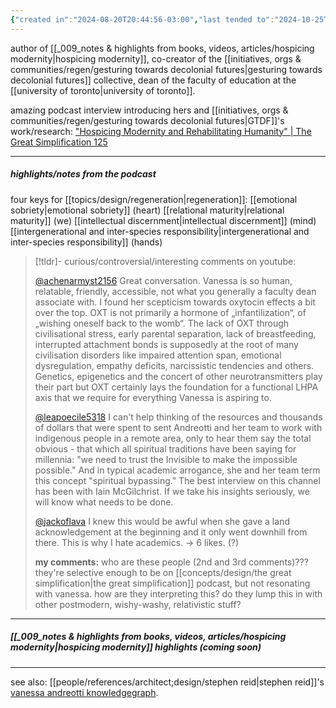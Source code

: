 ```yaml
---
{"created in":"2024-08-20T20:44:56-03:00","last tended to":"2024-10-25T14:59:48-03:00","tags":["person","regeneration","metacrisis","brazilian","tier1","indigenous","🌱","alchemy","research"],"dg-publish":true,"relevancescore":96,"notestage":["🌱"],"created":"2024-08-20T20:44:56.880-03:00","updated":"2025-02-13T12:11:42.588-03:00","permalink":"/people/references/regen/vanessa-andreotti/","dgPassFrontmatter":true}
---
```


author of [[_009_notes & highlights from books, videos, articles/hospicing modernity\|hospicing modernity]], co-creator of the [[initiatives, orgs & communities/regen/gesturing towards decolonial futures\|gesturing towards decolonial futures]] collective, dean of the faculty of education at the [[university of toronto\|university of toronto]].

amazing podcast interview introducing hers and [[initiatives, orgs & communities/regen/gesturing towards decolonial futures\|GTDF]]'s work/research: ["Hospicing Modernity and Rehabilitating Humanity" | The Great Simplification 125](https://www.youtube.com/watch?v=h5kQ7_IZ8YI)

---
##### highlights/notes from the podcast

four keys for [[topics/design/regeneration\|regeneration]]:
[[emotional sobriety\|emotional sobriety]] (heart)
[[relational maturity\|relational maturity]] (we)
[[intellectual discernment\|intellectual discernment]] (mind)
[[intergenerational and inter-species responsibility\|intergenerational and inter-species responsibility]] (hands)

> [!tldr]- curious/controversial/interesting comments on youtube:
> 
> [@achenarmyst2156](https://www.youtube.com/@achenarmyst2156)
> Great conversation. Vanessa is so human, relatable, friendly, accessible, not what you generally a faculty dean associate with. I found her scepticism towards oxytocin effects a bit over the top. OXT is not primarily a hormone of „infantilization“, of „wishing oneself back to the womb“. The lack of OXT through civilisational stress, early parental separation, lack of breastfeeding, interrupted attachment bonds is supposedly at the root of many civilisation disorders like impaired attention span, emotional dysregulation, empathy deficits, narcissistic tendencies and others. Genetics, epigenetics and the concert of other neurotransmitters play their part but OXT certainly lays the foundation for a functional LHPA axis that we require for everything Vanessa is aspiring to.
> 
> [@leapoecile5318](https://www.youtube.com/@leapoecile5318)
> I can't help thinking of the resources and thousands of dollars that were spent to sent Andreotti and her team to work with indigenous people in a remote area, only to hear them say the total obvious - that which all spiritual traditions have been saying for millennia: "we need to trust the Invisible to make the impossible possible." And in typical academic arrogance, she and her team term this concept "spiritual bypassing." The best interview on this channel has been with Iain McGilchrist. If we take his insights seriously, we will know what needs to be done.
> 
> [@jackoflava](https://www.youtube.com/@jackoflava)
> I knew this would be awful when she gave a land acknowledgement at the beginning and it only went downhill from there. This is why I hate academics.
-> 6 likes. (?)
> 
> **my comments:** who are these people (2nd and 3rd comments)??? they're selective enough to be on [[concepts/design/the great simplification\|the great simplification]] podcast, but not resonating with vanessa. how are they interpreting this? do they lump this in with other postmodern, wishy-washy, relativistic stuff?

---
##### [[_009_notes & highlights from books, videos, articles/hospicing modernity\|hospicing modernity]] highlights (coming soon)



---

see also: [[people/references/architect;design/stephen reid\|stephen reid]]'s [vanessa andreotti knowledgegraph](https://stephenreid.net/k/vanessa).